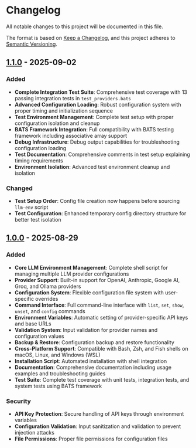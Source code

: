 # Changelog

All notable changes to this project will be documented in this file.

The format is based on [Keep a Changelog](https://keepachangelog.com/en/1.0.0/),
and this project adheres to [Semantic Versioning](https://semver.org/spec/v2.0.0.html).

## [1.1.0] - 2025-09-02

### Added
- **Complete Integration Test Suite**: Comprehensive test coverage with 13 passing integration tests in `test_providers.bats`
- **Advanced Configuration Loading**: Robust configuration system with proper timing and initialization sequence
- **Test Environment Management**: Complete test setup with proper configuration isolation and cleanup
- **BATS Framework Integration**: Full compatibility with BATS testing framework including associative array support
- **Debug Infrastructure**: Debug output capabilities for troubleshooting configuration loading
- **Test Documentation**: Comprehensive comments in test setup explaining timing requirements
- **Environment Isolation**: Advanced test environment cleanup and isolation

### Changed
- **Test Setup Order**: Config file creation now happens before sourcing `llm-env` script
- **Test Configuration**: Enhanced temporary config directory structure for better test isolation

## [1.0.0] - 2025-08-29

### Added
- **Core LLM Environment Management**: Complete shell script for managing multiple LLM provider configurations
- **Provider Support**: Built-in support for OpenAI, Anthropic, Google AI, Groq, and Ollama providers
- **Configuration System**: Flexible configuration file system with user-specific overrides
- **Command Interface**: Full command-line interface with `list`, `set`, `show`, `unset`, and `config` commands
- **Environment Variables**: Automatic setting of provider-specific API keys and base URLs
- **Validation System**: Input validation for provider names and configuration values
- **Backup & Restore**: Configuration backup and restore functionality
- **Cross-Platform Support**: Compatible with Bash, Zsh, and Fish shells on macOS, Linux, and Windows (WSL)
- **Installation Script**: Automated installation with shell integration
- **Documentation**: Comprehensive documentation including usage examples and troubleshooting guides
- **Test Suite**: Complete test coverage with unit tests, integration tests, and system tests using BATS framework

### Security
- **API Key Protection**: Secure handling of API keys through environment variables
- **Configuration Validation**: Input sanitization and validation to prevent injection attacks
- **File Permissions**: Proper file permissions for configuration files

[1.1.0]: https://github.com/samestrin/llm-env/compare/v1.0.0...v1.1.0
[1.0.0]: https://github.com/samestrin/llm-env/releases/tag/v1.0.0